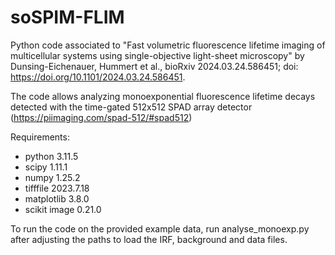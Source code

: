 # soSPIM-FLIM

Python code associated to "Fast volumetric fluorescence lifetime imaging of multicellular systems using single-objective light-sheet microscopy" by Dunsing-Eichenauer, Hummert et al., bioRxiv 2024.03.24.586451; doi: https://doi.org/10.1101/2024.03.24.586451. 

The code allows analyzing monoexponential fluorescence lifetime decays detected with the time-gated 512x512 SPAD array detector (https://piimaging.com/spad-512/#spad512)

Requirements:
- python 3.11.5
- scipy 1.11.1
- numpy 1.25.2
- tifffile 2023.7.18
- matplotlib 3.8.0
- scikit image 0.21.0

To run the code on the provided example data, run analyse_monoexp.py after adjusting the paths to load the IRF, background and data files.
